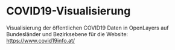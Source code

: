 # COVID19-Visualisierung
Visualisierung der öffentlichen COVID19 Daten in OpenLayers auf Bundesländer und Bezirksebene für die Website: https://www.covid19info.at/

